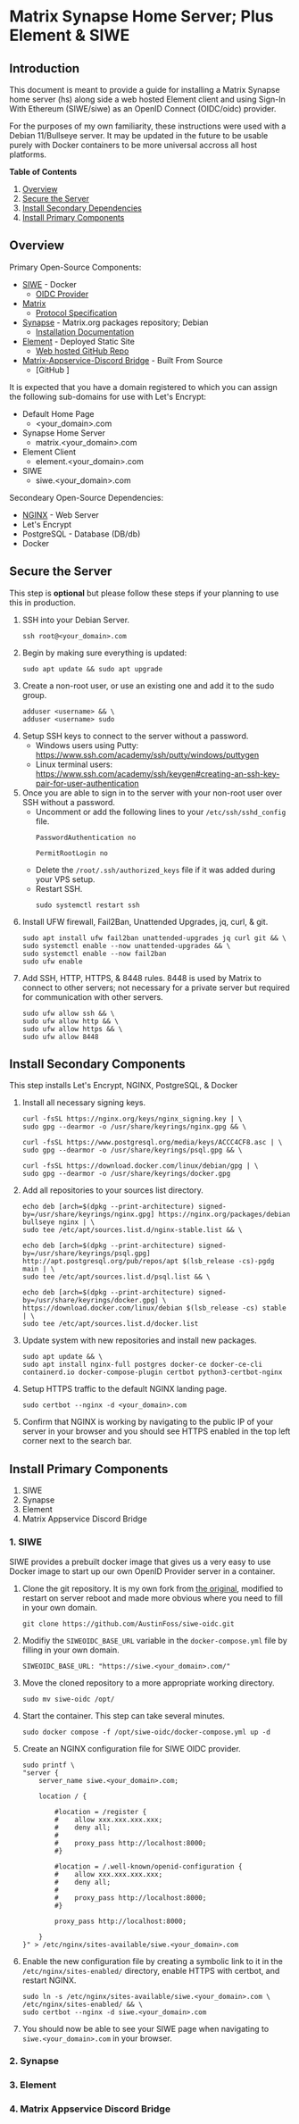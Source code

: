 # **Matrix Synapse Home Server; Plus Element & SIWE**

## **Introduction**

This document is meant to provide a guide for installing a Matrix Synapse home server (hs) along side a web hosted Element client and using Sign-In With Ethereum (SIWE/siwe) as an OpenID Connect (OIDC/oidc) provider.

For the purposes of my own familiarity, these instructions were used with a Debian 11/Bullseye server. It may be updated in the future to be usable purely with Docker containers to be more universal accross all host platforms.

**Table of Contents**

1. [Overview](#overview)
1. [Secure the Server](#secure-the-server)
1. [Install Secondary Dependencies](#install-secondary-dependencies)
1. [Install Primary Components](#install-primary-components)

## **Overview**

Primary Open-Source Components:

- [SIWE](https://login.xyz/) - Docker
    - [OIDC Provider](https://docs.login.xyz/servers/oidc-provider)
- [Matrix](https://matrix.org)
    - [Protocol Specification](https://spec.matrix.org/latest/)
- [Synapse](https://matrix.org/docs/projects/server/synapse) - Matrix.org packages repository; Debian
    - [Installation Documentation](https://matrix-org.github.io/synapse/latest/setup/installation.html)
- [Element](https://element.io/) - Deployed Static Site
    - [Web hosted GitHub Repo](https://github.com/vector-im/element-web) 
- [Matrix-Appservice-Discord Bridge]() - Built From Source
    - [GitHub ]

It is expected that you have a domain registered to which you can assign the following sub-domains for use with Let's Encrypt:

- Default Home Page
    - \<your_domain>.com
- Synapse Home Server
    - matrix.\<your_domain>.com
- Element Client
    - element.\<your_domain>.com
- SIWE
    - siwe.\<your_domain>.com

Secondeary Open-Source Dependencies:

- [NGINX](https://www.nginx.com/) - Web Server
- Let's Encrypt
- PostgreSQL - Database (DB/db)
- Docker

## **Secure the Server**

This step is **optional** but please follow these steps if your planning to use this in production. 

1. SSH into your Debian Server.
    ```
    ssh root@<your_domain>.com
    ```
1. Begin by making sure everything is updated:
    ```
    sudo apt update && sudo apt upgrade
    ```
1. Create a non-root user, or use an existing one and add it to the sudo group.
    ```
    adduser <username> && \
    adduser <username> sudo
    ```
1. Setup SSH keys to connect to the server without a password.
    - Windows users using Putty: https://www.ssh.com/academy/ssh/putty/windows/puttygen
    - Linux terminal users: https://www.ssh.com/academy/ssh/keygen#creating-an-ssh-key-pair-for-user-authentication
1. Once you are able to sign in to the server with your non-root user over SSH without a password.
    - Uncomment or add the following lines to your `/etc/ssh/sshd_config` file.
        ```
        PasswordAuthentication no

        PermitRootLogin no
        ```
    - Delete the `/root/.ssh/authorized_keys` file if it was added during your VPS setup.
    - Restart SSH.
        ```
        sudo systemctl restart ssh
        ```
1. Install UFW firewall, Fail2Ban, Unattended Upgrades, jq, curl, & git.
    ```
    sudo apt install ufw fail2ban unattended-upgrades jq curl git && \
    sudo systemctl enable --now unattended-upgrades && \
    sudo systemctl enable --now fail2ban
    sudo ufw enable
    ```
1. Add SSH, HTTP, HTTPS, & 8448 rules. 8448 is used by Matrix to connect to other servers; not necessary for a private server but required for communication with other servers.
    ```
    sudo ufw allow ssh && \
    sudo ufw allow http && \ 
    sudo ufw allow https && \
    sudo ufw allow 8448
    ```
## **Install Secondary Components**

This step installs Let's Encrypt, NGINX, PostgreSQL, & Docker
1. Install all necessary signing keys.
    ```
    curl -fsSL https://nginx.org/keys/nginx_signing.key | \
    sudo gpg --dearmor -o /usr/share/keyrings/nginx.gpg && \

    curl -fsSL https://www.postgresql.org/media/keys/ACCC4CF8.asc | \
    sudo gpg --dearmor -o /usr/share/keyrings/psql.gpg && \

    curl -fsSL https://download.docker.com/linux/debian/gpg | \
    sudo gpg --dearmor -o /usr/share/keyrings/docker.gpg
    ```
1. Add all repositories to your sources list directory.
    ```
    echo deb [arch=$(dpkg --print-architecture) signed-by=/usr/share/keyrings/nginx.gpg] https://nginx.org/packages/debian bullseye nginx | \
    sudo tee /etc/apt/sources.list.d/nginx-stable.list && \

    echo deb [arch=$(dpkg --print-architecture) signed-by=/usr/share/keyrings/psql.gpg] http://apt.postgresql.org/pub/repos/apt $(lsb_release -cs)-pgdg main | \
    sudo tee /etc/apt/sources.list.d/psql.list && \

    echo deb [arch=$(dpkg --print-architecture) signed-by=/usr/share/keyrings/docker.gpg] \
    https://download.docker.com/linux/debian $(lsb_release -cs) stable | \
    sudo tee /etc/apt/sources.list.d/docker.list    
    ```
1. Update system with new repositories and install new packages.
    ```
    sudo apt update && \
    sudo apt install nginx-full postgres docker-ce docker-ce-cli containerd.io docker-compose-plugin certbot python3-certbot-nginx
    ```
1. Setup HTTPS traffic to the default NGINX landing page.
    ```
    sudo certbot --nginx -d <your_domain>.com
    ```
1. Confirm that NGINX is working by navigating to the public IP of your server in your browser and you should see HTTPS enabled in the top left corner next to the search bar.

## **Install Primary Components**

1. SIWE
1. Synapse
1. Element
1. Matrix Appservice Discord Bridge

### **1. SIWE**

SIWE provides a prebuilt docker image that gives us a very easy to use Docker image to start up our own OpenID Provider server in a container.

1. Clone the git repository. It is my own fork from [the original](https://github.com/spruceid/siwe-oidc), modified to restart on server reboot and made more obvious where you need to fill in your own domain.
    ```
    git clone https://github.com/AustinFoss/siwe-oidc.git
    ```
1. Modifiy the `SIWEOIDC_BASE_URL` variable in the `docker-compose.yml` file by filling in your own domain.
    ```
    SIWEOIDC_BASE_URL: "https://siwe.<your_domain>.com/"
    ```
1. Move the cloned repository to a more appropriate working directory.
    ```
    sudo mv siwe-oidc /opt/
    ```
1. Start the container. This step can take several minutes.
    ```
    sudo docker compose -f /opt/siwe-oidc/docker-compose.yml up -d
    ```
1. Create an NGINX configuration file for SIWE OIDC provider.
    ```
    sudo printf \
    "server {
        server_name siwe.<your_domain>.com;
    
        location / {
    
            #location = /register {
            #    allow xxx.xxx.xxx.xxx;
            #    deny all;
            #
            #    proxy_pass http://localhost:8000;
            #}
    
            #location = /.well-known/openid-configuration {
            #    allow xxx.xxx.xxx.xxx;
            #    deny all;
            #
            #    proxy_pass http://localhost:8000;
            #}
    
            proxy_pass http://localhost:8000;
    
        }
    }" > /etc/nginx/sites-available/siwe.<your_domain>.com
    ```
1. Enable the new configuration file by creating a symbolic link to it in the `/etc/nginx/sites-enabled/` directory, enable HTTPS with certbot, and restart NGINX.
    ```
    sudo ln -s /etc/nginx/sites-available/siwe.<your_domain>.com \ /etc/nginx/sites-enabled/ && \
    sudo certbot --nginx -d siwe.<your_domain>.com
    ```
1. You should now be able to see your SIWE page when navigating to `siwe.<your_domain>.com` in your browser.

### **2. Synapse**

### **3. Element**

### **4. Matrix Appservice Discord Bridge**
